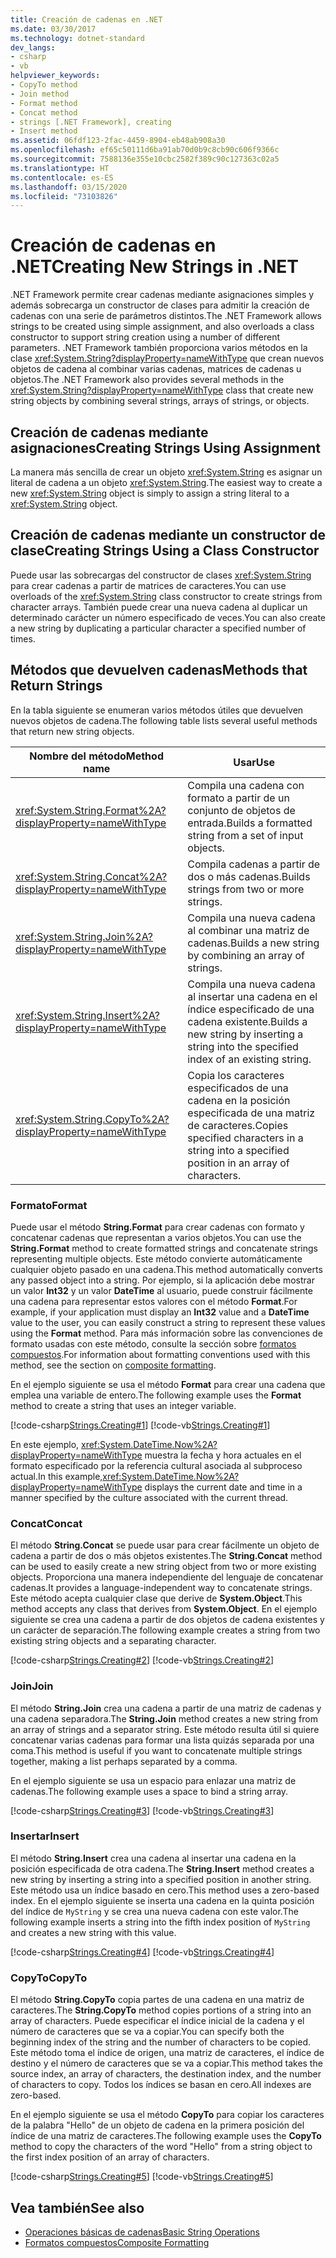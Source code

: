 ```yaml
---
title: Creación de cadenas en .NET
ms.date: 03/30/2017
ms.technology: dotnet-standard
dev_langs:
- csharp
- vb
helpviewer_keywords:
- CopyTo method
- Join method
- Format method
- Concat method
- strings [.NET Framework], creating
- Insert method
ms.assetid: 06fdf123-2fac-4459-8904-eb48ab908a30
ms.openlocfilehash: ef65c50111d6ba91ab70d0b9c8cb90c606f9366c
ms.sourcegitcommit: 7588136e355e10cbc2582f389c90c127363c02a5
ms.translationtype: HT
ms.contentlocale: es-ES
ms.lasthandoff: 03/15/2020
ms.locfileid: "73103826"
---
```

# <a name="creating-new-strings-in-net"></a><span data-ttu-id="5bba7-102">Creación de cadenas en .NET</span><span class="sxs-lookup"><span data-stu-id="5bba7-102">Creating New Strings in .NET</span></span>
<span data-ttu-id="5bba7-103">.NET Framework permite crear cadenas mediante asignaciones simples y además sobrecarga un constructor de clases para admitir la creación de cadenas con una serie de parámetros distintos.</span><span class="sxs-lookup"><span data-stu-id="5bba7-103">The .NET Framework allows strings to be created using simple assignment, and also overloads a class constructor to support string creation using a number of different parameters.</span></span> <span data-ttu-id="5bba7-104">.NET Framework también proporciona varios métodos en la clase <xref:System.String?displayProperty=nameWithType> que crean nuevos objetos de cadena al combinar varias cadenas, matrices de cadenas u objetos.</span><span class="sxs-lookup"><span data-stu-id="5bba7-104">The .NET Framework also provides several methods in the <xref:System.String?displayProperty=nameWithType> class that create new string objects by combining several strings, arrays of strings, or objects.</span></span>  
  
## <a name="creating-strings-using-assignment"></a><span data-ttu-id="5bba7-105">Creación de cadenas mediante asignaciones</span><span class="sxs-lookup"><span data-stu-id="5bba7-105">Creating Strings Using Assignment</span></span>  
 <span data-ttu-id="5bba7-106">La manera más sencilla de crear un objeto <xref:System.String> es asignar un literal de cadena a un objeto <xref:System.String>.</span><span class="sxs-lookup"><span data-stu-id="5bba7-106">The easiest way to create a new <xref:System.String> object is simply to assign a string literal to a <xref:System.String> object.</span></span>  
  
## <a name="creating-strings-using-a-class-constructor"></a><span data-ttu-id="5bba7-107">Creación de cadenas mediante un constructor de clase</span><span class="sxs-lookup"><span data-stu-id="5bba7-107">Creating Strings Using a Class Constructor</span></span>  
 <span data-ttu-id="5bba7-108">Puede usar las sobrecargas del constructor de clases <xref:System.String> para crear cadenas a partir de matrices de caracteres.</span><span class="sxs-lookup"><span data-stu-id="5bba7-108">You can use overloads of the <xref:System.String> class constructor to create strings from character arrays.</span></span> <span data-ttu-id="5bba7-109">También puede crear una nueva cadena al duplicar un determinado carácter un número especificado de veces.</span><span class="sxs-lookup"><span data-stu-id="5bba7-109">You can also create a new string by duplicating a particular character a specified number of times.</span></span>  
  
## <a name="methods-that-return-strings"></a><span data-ttu-id="5bba7-110">Métodos que devuelven cadenas</span><span class="sxs-lookup"><span data-stu-id="5bba7-110">Methods that Return Strings</span></span>  
 <span data-ttu-id="5bba7-111">En la tabla siguiente se enumeran varios métodos útiles que devuelven nuevos objetos de cadena.</span><span class="sxs-lookup"><span data-stu-id="5bba7-111">The following table lists several useful methods that return new string objects.</span></span>  
  
|<span data-ttu-id="5bba7-112">Nombre del método</span><span class="sxs-lookup"><span data-stu-id="5bba7-112">Method name</span></span>|<span data-ttu-id="5bba7-113">Usar</span><span class="sxs-lookup"><span data-stu-id="5bba7-113">Use</span></span>|  
|-----------------|---------|  
|<xref:System.String.Format%2A?displayProperty=nameWithType>|<span data-ttu-id="5bba7-114">Compila una cadena con formato a partir de un conjunto de objetos de entrada.</span><span class="sxs-lookup"><span data-stu-id="5bba7-114">Builds a formatted string from a set of input objects.</span></span>|  
|<xref:System.String.Concat%2A?displayProperty=nameWithType>|<span data-ttu-id="5bba7-115">Compila cadenas a partir de dos o más cadenas.</span><span class="sxs-lookup"><span data-stu-id="5bba7-115">Builds strings from two or more strings.</span></span>|  
|<xref:System.String.Join%2A?displayProperty=nameWithType>|<span data-ttu-id="5bba7-116">Compila una nueva cadena al combinar una matriz de cadenas.</span><span class="sxs-lookup"><span data-stu-id="5bba7-116">Builds a new string by combining an array of strings.</span></span>|  
|<xref:System.String.Insert%2A?displayProperty=nameWithType>|<span data-ttu-id="5bba7-117">Compila una nueva cadena al insertar una cadena en el índice especificado de una cadena existente.</span><span class="sxs-lookup"><span data-stu-id="5bba7-117">Builds a new string by inserting a string into the specified index of an existing string.</span></span>|  
|<xref:System.String.CopyTo%2A?displayProperty=nameWithType>|<span data-ttu-id="5bba7-118">Copia los caracteres especificados de una cadena en la posición especificada de una matriz de caracteres.</span><span class="sxs-lookup"><span data-stu-id="5bba7-118">Copies specified characters in a string into a specified position in an array of characters.</span></span>|  
  
### <a name="format"></a><span data-ttu-id="5bba7-119">Formato</span><span class="sxs-lookup"><span data-stu-id="5bba7-119">Format</span></span>  
 <span data-ttu-id="5bba7-120">Puede usar el método **String.Format** para crear cadenas con formato y concatenar cadenas que representan a varios objetos.</span><span class="sxs-lookup"><span data-stu-id="5bba7-120">You can use the **String.Format** method to create formatted strings and concatenate strings representing multiple objects.</span></span> <span data-ttu-id="5bba7-121">Este método convierte automáticamente cualquier objeto pasado en una cadena.</span><span class="sxs-lookup"><span data-stu-id="5bba7-121">This method automatically converts any passed object into a string.</span></span> <span data-ttu-id="5bba7-122">Por ejemplo, si la aplicación debe mostrar un valor **Int32** y un valor **DateTime** al usuario, puede construir fácilmente una cadena para representar estos valores con el método **Format**.</span><span class="sxs-lookup"><span data-stu-id="5bba7-122">For example, if your application must display an **Int32** value and a **DateTime** value to the user, you can easily construct a string to represent these values using the **Format** method.</span></span> <span data-ttu-id="5bba7-123">Para más información sobre las convenciones de formato usadas con este método, consulte la sección sobre [formatos compuestos](../../../docs/standard/base-types/composite-formatting.md).</span><span class="sxs-lookup"><span data-stu-id="5bba7-123">For information about formatting conventions used with this method, see the section on [composite formatting](../../../docs/standard/base-types/composite-formatting.md).</span></span>  
  
 <span data-ttu-id="5bba7-124">En el ejemplo siguiente se usa el método **Format** para crear una cadena que emplea una variable de entero.</span><span class="sxs-lookup"><span data-stu-id="5bba7-124">The following example uses the **Format** method to create a string that uses an integer variable.</span></span>  
  
 [!code-csharp[Strings.Creating#1](../../../samples/snippets/csharp/VS_Snippets_CLR/Strings.Creating/cs/Example.cs#1)]
 [!code-vb[Strings.Creating#1](../../../samples/snippets/visualbasic/VS_Snippets_CLR/Strings.Creating/vb/Example.vb#1)]  
  
 <span data-ttu-id="5bba7-125">En este ejemplo, <xref:System.DateTime.Now%2A?displayProperty=nameWithType> muestra la fecha y hora actuales en el formato especificado por la referencia cultural asociada al subproceso actual.</span><span class="sxs-lookup"><span data-stu-id="5bba7-125">In this example,<xref:System.DateTime.Now%2A?displayProperty=nameWithType> displays the current date and time in a manner specified by the culture associated with the current thread.</span></span>  
  
### <a name="concat"></a><span data-ttu-id="5bba7-126">Concat</span><span class="sxs-lookup"><span data-stu-id="5bba7-126">Concat</span></span>  
 <span data-ttu-id="5bba7-127">El método **String.Concat** se puede usar para crear fácilmente un objeto de cadena a partir de dos o más objetos existentes.</span><span class="sxs-lookup"><span data-stu-id="5bba7-127">The **String.Concat** method can be used to easily create a new string object from two or more existing objects.</span></span> <span data-ttu-id="5bba7-128">Proporciona una manera independiente del lenguaje de concatenar cadenas.</span><span class="sxs-lookup"><span data-stu-id="5bba7-128">It provides a language-independent way to concatenate strings.</span></span> <span data-ttu-id="5bba7-129">Este método acepta cualquier clase que derive de **System.Object**.</span><span class="sxs-lookup"><span data-stu-id="5bba7-129">This method accepts any class that derives from **System.Object**.</span></span> <span data-ttu-id="5bba7-130">En el ejemplo siguiente se crea una cadena a partir de dos objetos de cadena existentes y un carácter de separación.</span><span class="sxs-lookup"><span data-stu-id="5bba7-130">The following example creates a string from two existing string objects and a separating character.</span></span>  
  
 [!code-csharp[Strings.Creating#2](../../../samples/snippets/csharp/VS_Snippets_CLR/Strings.Creating/cs/Example.cs#2)]
 [!code-vb[Strings.Creating#2](../../../samples/snippets/visualbasic/VS_Snippets_CLR/Strings.Creating/vb/Example.vb#2)]  
  
### <a name="join"></a><span data-ttu-id="5bba7-131">Join</span><span class="sxs-lookup"><span data-stu-id="5bba7-131">Join</span></span>  
 <span data-ttu-id="5bba7-132">El método **String.Join** crea una cadena a partir de una matriz de cadenas y una cadena separadora.</span><span class="sxs-lookup"><span data-stu-id="5bba7-132">The **String.Join** method creates a new string from an array of strings and a separator string.</span></span> <span data-ttu-id="5bba7-133">Este método resulta útil si quiere concatenar varias cadenas para formar una lista quizás separada por una coma.</span><span class="sxs-lookup"><span data-stu-id="5bba7-133">This method is useful if you want to concatenate multiple strings together, making a list perhaps separated by a comma.</span></span>  
  
 <span data-ttu-id="5bba7-134">En el ejemplo siguiente se usa un espacio para enlazar una matriz de cadenas.</span><span class="sxs-lookup"><span data-stu-id="5bba7-134">The following example uses a space to bind a string array.</span></span>  
  
 [!code-csharp[Strings.Creating#3](../../../samples/snippets/csharp/VS_Snippets_CLR/Strings.Creating/cs/Example.cs#3)]
 [!code-vb[Strings.Creating#3](../../../samples/snippets/visualbasic/VS_Snippets_CLR/Strings.Creating/vb/Example.vb#3)]  
  
### <a name="insert"></a><span data-ttu-id="5bba7-135">Insertar</span><span class="sxs-lookup"><span data-stu-id="5bba7-135">Insert</span></span>  
 <span data-ttu-id="5bba7-136">El método **String.Insert** crea una cadena al insertar una cadena en la posición especificada de otra cadena.</span><span class="sxs-lookup"><span data-stu-id="5bba7-136">The **String.Insert** method creates a new string by inserting a string into a specified position in another string.</span></span> <span data-ttu-id="5bba7-137">Este método usa un índice basado en cero.</span><span class="sxs-lookup"><span data-stu-id="5bba7-137">This method uses a zero-based index.</span></span> <span data-ttu-id="5bba7-138">En el ejemplo siguiente se inserta una cadena en la quinta posición del índice de `MyString` y se crea una nueva cadena con este valor.</span><span class="sxs-lookup"><span data-stu-id="5bba7-138">The following example inserts a string into the fifth index position of `MyString` and creates a new string with this value.</span></span>  
  
 [!code-csharp[Strings.Creating#4](../../../samples/snippets/csharp/VS_Snippets_CLR/Strings.Creating/cs/Example.cs#4)]
 [!code-vb[Strings.Creating#4](../../../samples/snippets/visualbasic/VS_Snippets_CLR/Strings.Creating/vb/Example.vb#4)]  
  
### <a name="copyto"></a><span data-ttu-id="5bba7-139">CopyTo</span><span class="sxs-lookup"><span data-stu-id="5bba7-139">CopyTo</span></span>  
 <span data-ttu-id="5bba7-140">El método **String.CopyTo** copia partes de una cadena en una matriz de caracteres.</span><span class="sxs-lookup"><span data-stu-id="5bba7-140">The **String.CopyTo** method copies portions of a string into an array of characters.</span></span> <span data-ttu-id="5bba7-141">Puede especificar el índice inicial de la cadena y el número de caracteres que se va a copiar.</span><span class="sxs-lookup"><span data-stu-id="5bba7-141">You can specify both the beginning index of the string and the number of characters to be copied.</span></span> <span data-ttu-id="5bba7-142">Este método toma el índice de origen, una matriz de caracteres, el índice de destino y el número de caracteres que se va a copiar.</span><span class="sxs-lookup"><span data-stu-id="5bba7-142">This method takes the source index, an array of characters, the destination index, and the number of characters to copy.</span></span> <span data-ttu-id="5bba7-143">Todos los índices se basan en cero.</span><span class="sxs-lookup"><span data-stu-id="5bba7-143">All indexes are zero-based.</span></span>  
  
 <span data-ttu-id="5bba7-144">En el ejemplo siguiente se usa el método **CopyTo** para copiar los caracteres de la palabra "Hello" de un objeto de cadena en la primera posición del índice de una matriz de caracteres.</span><span class="sxs-lookup"><span data-stu-id="5bba7-144">The following example uses the **CopyTo** method to copy the characters of the word "Hello" from a string object to the first index position of an array of characters.</span></span>  
  
 [!code-csharp[Strings.Creating#5](../../../samples/snippets/csharp/VS_Snippets_CLR/Strings.Creating/cs/Example.cs#5)]
 [!code-vb[Strings.Creating#5](../../../samples/snippets/visualbasic/VS_Snippets_CLR/Strings.Creating/vb/Example.vb#5)]  
  
## <a name="see-also"></a><span data-ttu-id="5bba7-145">Vea también</span><span class="sxs-lookup"><span data-stu-id="5bba7-145">See also</span></span>

- [<span data-ttu-id="5bba7-146">Operaciones básicas de cadenas</span><span class="sxs-lookup"><span data-stu-id="5bba7-146">Basic String Operations</span></span>](../../../docs/standard/base-types/basic-string-operations.md)
- [<span data-ttu-id="5bba7-147">Formatos compuestos</span><span class="sxs-lookup"><span data-stu-id="5bba7-147">Composite Formatting</span></span>](../../../docs/standard/base-types/composite-formatting.md)
